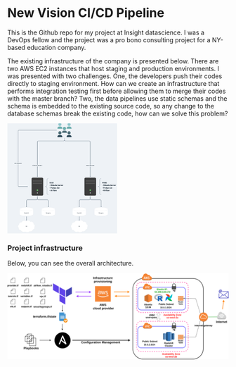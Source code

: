 # New Vision CI/CD Pipeline

This is the Github repo for my project at Insight datascience. I was a DevOps fellow and the project was a pro bono consulting project for a NY-based education company.

The existing infrastructure of the company is presented below. There are two AWS EC2 instances that host staging and production environments. I was presented with two challenges. One, the developers push their codes directly to staging environment. How can we create an infrastructure that performs integration testing first before allowing them to merge their codes with the master branch? Two, the data pipelines use static schemas and the schema is embedded to the existing source code, so any change to the database schemas break the existing code, how can we solve this problem?

<!-- ![alt text](images/current_infra.png "Existing Infrastructure") <img src="image" width="40%"> -->
<img src="images/current_infra.png" align="center" width="250" height="250">










### Project infrastructure

Below, you can see the overall architecture. 

![alt text](images/Architecturediagram.png "Project Infrastructure")
